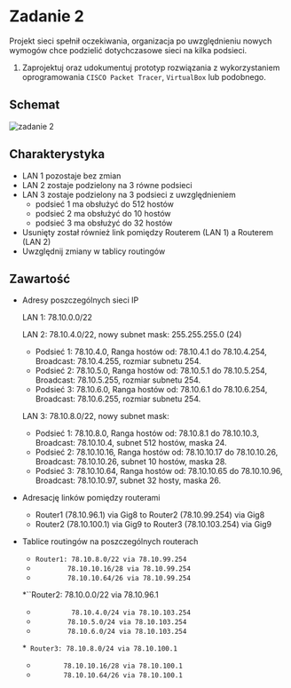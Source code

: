 # Zadanie 2

Projekt sieci spełnił oczekiwania, organizacja po uwzględnieniu nowych wymogów chce podzielić dotychczasowe sieci na kilka podsieci.

1. Zaprojektuj oraz udokumentuj prototyp rozwiązania z wykorzystaniem oprogramowania ``CISCO Packet Tracer``, ``VirtualBox`` lub podobnego. 

## Schemat

![zadanie 2](stage-02.svg)

## Charakterystyka
  * LAN 1 pozostaje bez zmian
  * LAN 2 zostaje podzielony na 3 równe podsieci
  * LAN 3 zostaje podzielony na 3 podsieci z uwzględnieniem
    * podsieć 1 ma obsłużyć do 512 hostów
    * podsieć 2 ma obsłużyć do 10 hostów
    * podsieć 3 ma obsłużyć do 32 hostów
  * Usunięty został również link pomiędzy Routerem (LAN 1) a Routerem (LAN 2)
  * Uwzględnij zmiany w tablicy routingów




## Zawartość

 * Adresy poszczególnych sieci IP

   LAN 1: 78.10.0.0/22

   LAN 2: 78.10.4.0/22, nowy subnet mask: 255.255.255.0 (24)
    * Podsieć 1: 78.10.4.0, Ranga hostów od: 78.10.4.1 do 78.10.4.254, Broadcast: 78.10.4.255, rozmiar subnetu 254.
    * Podsieć 2: 78.10.5.0, Ranga hostów od: 78.10.5.1 do 78.10.5.254, Broadcast: 78.10.5.255, rozmiar subnetu 254.
    * Podsieć 3: 78.10.6.0, Ranga hostów od: 78.10.6.1 do 78.10.6.254, Broadcast: 78.10.6.255, rozmiar subnetu 254.

   LAN 3: 78.10.8.0/22, nowy subnet mask: 
    * Podsieć 1: 78.10.8.0, Ranga hostów od: 78.10.8.1 do 78.10.10.3, Broadcast: 78.10.10.4, subnet 512 hostów, maska 24.
    * Podsieć 2: 78.10.10.16, Ranga hostów od: 78.10.10.17 do 78.10.10.26, Broadcast: 78.10.10.26, subnet 10 hostów, maska 28.
    * Podsieć 3: 78.10.10.64, Ranga hostów od: 78.10.10.65 do 78.10.10.96, Broadcast: 78.10.10.97, subnet 32 hosty, maska 26.

 * Adresację linków pomiędzy routerami
    * Router1 (78.10.96.1) via Gig8 to Router2 (78.10.99.254) via Gig8
    * Router2 (78.10.100.1) via Gig9 to Router3 (78.10.103.254) via Gig9

 * Tablice routingów na poszczególnych routerach
    * ``Router1: 78.10.8.0/22 via 78.10.99.254``
    * ``        78.10.10.16/28 via 78.10.99.254``
    * ``        78.10.10.64/26 via 78.10.99.254``
              
    *``Router2: 78.10.0.0/22 via 78.10.96.1
    * ``         78.10.4.0/24 via 78.10.103.254``
    * ``        78.10.5.0/24 via 78.10.103.254``
    * ``        78.10.6.0/24 via 78.10.103.254``

    *`` Router3: 78.10.8.0/24 via 78.10.100.1``
    * ``       78.10.10.16/28 via 78.10.100.1``
    * ``       78.10.10.64/26 via 78.10.100.1``
